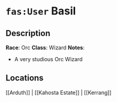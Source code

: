 # `fas:User` Basil

## Description
**Race**: Orc
**Class**: Wizard
**Notes**: 
- A very studious Orc Wizard
## Locations
[[Arduth]] | [[Kahosta Estate]] | [[Kerrang]]